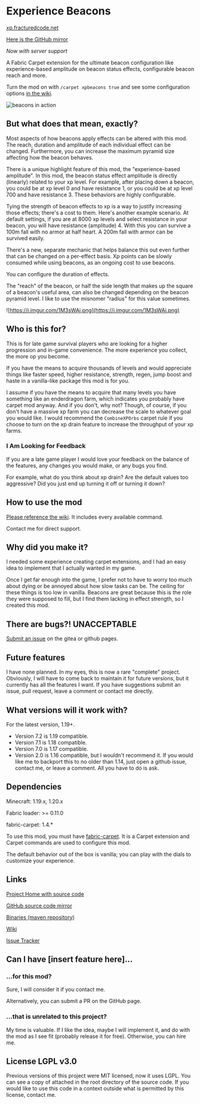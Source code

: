 # Experience Beacons
[xp.fracturedcode.net](https://xp.fracturedcode.net)

[Here is the GitHub mirror](https://github.com/FracturedCode/XpBeacons)

*Now with server support*

A Fabric Carpet extension for the ultimate beacon configuration like experience-based amplitude on beacon status effects, configurable beacon reach and more.

Turn the mod on with `/carpet xpbeacons true` and see some configuration options [in the wiki](https://urlsl.me/xpBeaconsWiki).

![beacons in action](https://i.imgur.com/H4sapLl.png)

## But what does that mean, exactly?
Most aspects of how beacons apply effects can be altered with this mod. The reach, duration and amplitude of each individual effect can be changed. Furthermore, you can increase the maximum pyramid size affecting how the beacon behaves.

There is a unique highlight feature of this mod, the "experience-based amplitude". In this mod, the beacon status effect amplitude is directly (linearly) related to your xp level. For example, after placing down a beacon, you could be at xp level 0 and have resistance 1, or you could be at xp level 700 and have resistance 3. These behaviors are highly configurable.

Tying the strength of beacon effects to xp is a way to justify increasing those effects; there's a cost to them. Here's another example scenario. At default settings, if you are at 8000 xp levels and select resistance in your beacon, you will have resistance (amplitude) 4. With this you can survive a 100m fall with no armor at half heart. A 200m fall with armor can be survived easily.

There's a new, separate mechanic that helps balance this out even further that can be changed on a per-effect basis. Xp points can be slowly consumed while using beacons, as an ongoing cost to use beacons.

You can configure the duration of effects.

The "reach" of the beacon, or half the side length that makes up the square of a beacon's useful area, can also be changed depending on the beacon pyramid level. I like to use the misnomer "radius" for this value sometimes.

![https://i.imgur.com/1M3sWAj.png](https://i.imgur.com/1M3sWAj.png)

## Who is this for?
This is for late game survival players who are looking for a higher progression and in-game convenience. The more experience you collect, the more op you become.

If you have the means to acquire thousands of levels and would appreciate things like faster speed, higher resistance, strength, regen, jump boost and haste in a vanilla-like package this mod is for you.

I assume if you have the means to acquire that many levels you have something like an enderdragon farm, which indicates you probably have carpet mod anyway. And if you don't, why not? Though, of course, if you don't have a massive xp farm you can decrease the scale to whatever goal you would like. I would recommend the `CombineXPOrbs` carpet rule if you choose to turn on the xp drain feature to increase the throughput of your xp farms.

### I Am Looking for Feedback
If you are a late game player I would love your feedback on the balance of the features, any changes you would make, or any bugs you find.

For example, what do you think about xp drain? Are the default values too aggressive? Did you just end up turning it off or turning it down?

## How to use the mod
[Please reference the wiki](https://urlsl.me/xpBeaconsWiki). It includes every available command.

Contact me for direct support.

## Why did you make it?
I needed some experience creating carpet extensions, and I had an easy idea to implement that I actually wanted in my game.

Once I get far enough into the game, I prefer not to have to worry too much about dying or be annoyed about how slow tasks can be. The ceiling for these things is too low in vanilla. Beacons are great because this is the role they were supposed to fill, but I find them lacking in effect strength, so I created this mod.

## There are bugs?! UNACCEPTABLE
[Submit an issue](https://urlsl.me/xpBeaconsIssues) on the gitea or github pages.

## Future features
I have none planned. In my eyes, this is now a rare "complete" project. Obviously, I will have to come back to maintain it for future versions, but it currently has all the features I want. If you have suggestions submit an issue, pull request, leave a comment or contact me directly.

## What versions will it work with?
For the latest version, 1.19+.

- Version 7.2 is 1.19 compatible.
- Version 7.1 is 1.18 compatible.
- Version 7.0 is 1.17 compatible.
- Version 2.0 is 1.16 compatible, but I wouldn't recommend it. If you would like me to backport this to no older than 1.14, just open a github issue, contact me, or leave a comment. All you have to do is ask.

## Dependencies
Minecraft: 1.19.x, 1.20.x

Fabric loader: >= 0.11.0

fabric-carpet: 1.4.*

To use this mod, you must have [fabric-carpet](https://www.curseforge.com/minecraft/mc-mods/carpet). It is a Carpet extension and Carpet commands are used to configure this mod.

The default behavior out of the box is vanilla; you can play with the dials to customize your experience.

## Links
[Project Home with source code](https://xp.fracturedcode.net)

[GitHub source code mirror](https://urlsl.me/xpBeaconsSource)

[Binaries (maven repository)](https://maven.fracturedcode.net/releases/net/fracturedcode/xpbeacons)

[Wiki](https://urlsl.me/xpBeaconsWiki)

[Issue Tracker](https://urlsl.me/xpBeaconsIssues)

## Can I have [insert feature here]...
### ...for this mod?
Sure, I will consider it if you contact me.

Alternatively, you can submit a PR on the GitHub page.

### ...that is unrelated to this project?
My time is valuable. If I like the idea, maybe I will implement it, and do with the mod as I see fit (probably release it for free). Otherwise, you can hire me.

## License LGPL v3.0
Previous versions of this project were MIT licensed, now it uses LGPL. You can see a copy of attached in the root directory of the source code.
If you would like to use this code in a context outside what is permitted by this license, contact me.